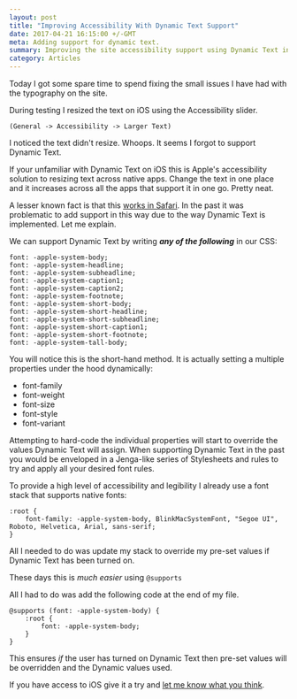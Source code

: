```yaml
---
layout: post
title: "Improving Accessibility With Dynamic Text Support"
date: 2017-04-21 16:15:00 +/-GMT
meta: Adding support for dynamic text.
summary: Improving the site accessibility support using Dynamic Text in iOS.
category: Articles
---
```


Today I got some spare time to spend fixing the small issues I have had with the typography on the site.

During testing I resized the text on iOS using the Accessibility slider.

```(General -> Accessibility -> Larger Text)```

I noticed the text didn't resize. Whoops. It seems I forgot to support Dynamic Text.

If your unfamiliar with Dynamic Text on iOS this is Apple's accessibility solution to resizing text across native apps. Change the text in one place and it increases across all the apps that support it in one go. Pretty neat.

A lesser known fact is that this [works in Safari](https://webkit.org/blog/3709/using-the-system-font-in-web-content/). In the past it was problematic to add support in this way due to the way Dynamic Text is implemented. Let me explain.

We can support Dynamic Text by writing ***any of the following*** in our CSS:

```
font: -apple-system-body;
font: -apple-system-headline;
font: -apple-system-subheadline;
font: -apple-system-caption1;
font: -apple-system-caption2;
font: -apple-system-footnote;
font: -apple-system-short-body;
font: -apple-system-short-headline;
font: -apple-system-short-subheadline;
font: -apple-system-short-caption1;
font: -apple-system-short-footnote;
font: -apple-system-tall-body;
```

You will notice this is the short-hand method. It is actually setting a multiple properties under the hood dynamically:

- font-family
- font-weight
- font-size
- font-style
- font-variant

Attempting to hard-code the individual properties will start to override the values Dynamic Text will assign. When supporting Dynamic Text in the past you would be enveloped in a Jenga-like series of Stylesheets and rules to try and apply all your desired font rules.


To provide a high level of accessibility and legibility I already use a font stack that supports native fonts:

```
:root {
    font-family: -apple-system-body, BlinkMacSystemFont, "Segoe UI", Roboto, Helvetica, Arial, sans-serif;
}
```

All I needed to do was update my stack to override my pre-set values if Dynamic Text has been turned on.

These days this is *much easier* using ```@supports```

All I had to do was add the following code at the end of my file.

```
@supports (font: -apple-system-body) {
    :root {
        font: -apple-system-body;
    }
}
```

This ensures *if* the user has turned on Dynamic Text then pre-set values will be overridden and the Dynamic values used.

If you have access to iOS give it a try and [let me know what you think]({{site.data.author.twitter.url}}).


